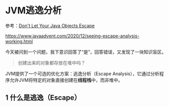 # JVM逃逸分析

参考：[Don't Let Your Java Objects Escape](https://dzone.com/articles/do-not-let-your-java-objects-escape)

https://www.javaadvent.com/2020/12/seeing-escape-analysis-working.html

今天被问到一个问题，我下意识回答了“是”，回答错误，又发现了一块知识盲区。

> 创建出来的对象都存放在堆中吗？

JVM提供了一个可选的优化方案：逃逸分析（Escape Analysis），它通过分析程序允许JVM将特定的对象直接创建在**线程栈**中，而非堆中。

## 1 什么是逃逸（Escape）

